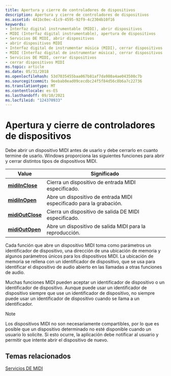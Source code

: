 ```yaml
---
title: Apertura y cierre de controladores de dispositivos
description: Apertura y cierre de controladores de dispositivos
ms.assetid: 441bc0ec-41c9-4595-92f9-4c2304b10f16
keywords:
- Interfaz digital instrumentable (MIDI), abrir dispositivos
- MIDI (Interfaz digital instrumentable), apertura de dispositivos
- Servicios DE MIDI, abrir dispositivos
- abrir dispositivos MIDI
- Interfaz digital de instrumentar música (MIDI), cerrar dispositivos
- MIDI (Interfaz digital de instrumentar música), cerrar dispositivos
- Servicios DE MIDI, cerrar dispositivos
- cerrar dispositivos MIDI
ms.topic: article
ms.date: 05/31/2018
ms.openlocfilehash: 53d7035455baa067b81af7da980a4ae043500c7b
ms.sourcegitcommit: 9eebab0ead09cecdbc24f5f84d56c8b6a7c22736
ms.translationtype: MT
ms.contentlocale: es-ES
ms.lasthandoff: 09/10/2021
ms.locfileid: "124370933"
---
```

# <a name="opening-and-closing-device-drivers"></a>Apertura y cierre de controladores de dispositivos

Debe abrir un dispositivo MIDI antes de usarlo y debe cerrarlo en cuanto termine de usarlo. Windows proporciona las siguientes funciones para abrir y cerrar distintos tipos de dispositivos MIDI.



| Value                                | Significado                                            |
|--------------------------------------|----------------------------------------------------|
| [**midiInClose**](/windows/win32/api/mmeapi/nf-mmeapi-midiinclose)   | Cierra un dispositivo de entrada MIDI especificado.              |
| [**midiInOpen**](/windows/win32/api/mmeapi/nf-mmeapi-midiinopen)     | Abre un dispositivo de entrada MIDI especificado para la grabación. |
| [**midiOutClose**](/windows/win32/api/mmeapi/nf-mmeapi-midioutclose) | Cierra un dispositivo de salida DE MIDI especificado.             |
| [**midiOutOpen**](/windows/win32/api/mmeapi/nf-mmeapi-midioutopen)   | Abre un dispositivo de salida MIDI para la reproducción.           |



 

Cada función que abre un dispositivo MIDI toma como parámetros un identificador de dispositivo, una dirección de una ubicación de memoria y algunos parámetros únicos para los dispositivos MIDI. La ubicación de memoria se rellena con un identificador de dispositivo, que se usa para identificar el dispositivo de audio abierto en las llamadas a otras funciones de audio.

Muchas funciones MIDI pueden aceptar un identificador de dispositivo o un identificador de dispositivo. Aunque puede usar un identificador de dispositivo siempre que use un identificador de dispositivo, no siempre puede usar un identificador de dispositivo cuando se llama a un identificador.

> [!Note]  
> Los dispositivos MIDI no son necesariamente compartibles, por lo que es posible que un dispositivo determinado no esté disponible cuando un usuario lo solicite. Si esto ocurre, la aplicación debe notificar al usuario y permitir que intente abrir el dispositivo de nuevo.

 

## <a name="related-topics"></a>Temas relacionados

<dl> <dt>

[Servicios DE MIDI](midi-services.md)
</dt> </dl>

 

 